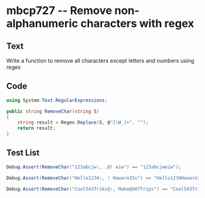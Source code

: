 # mbcp727 -- Remove non-alphanumeric characters with regex

## Text

Write a function to remove all characters except letters and numbers using regex

## Code

```csharp
using System.Text.RegularExpressions;

public string RemoveChar(string S)
{
    string result = Regex.Replace(S, @"[\W_]+", "");
    return result;
}
```

## Test List

```csharp
Debug.Assert(RemoveChar("123abcjw:, .@! eiw") == "123abcjweiw");
```

```csharp
Debug.Assert(RemoveChar("Hello1234:, ! Howare33u") == "Hello1234Howare33u");
```

```csharp
Debug.Assert(RemoveChar("Cool543Triks@:, Make@987Trips") == "Cool543TriksMake987Trips");
```
